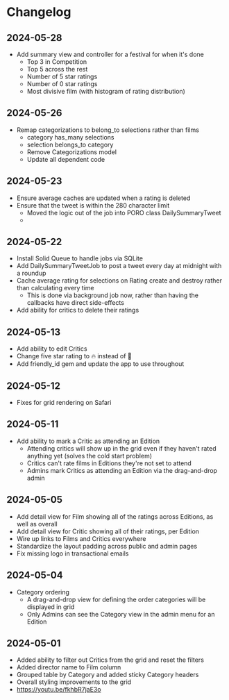 # Changelog

## 2024-05-28
- Add summary view and controller for a festival for when it's done
  - Top 3 in Competition
  - Top 5 across the rest
  - Number of 5 star ratings
  - Number of 0 star ratings
  - Most divisive film (with histogram of rating distribution)

## 2024-05-26
- Remap categorizations to belong_to selections rather than films
  - category has_many selections
  - selection belongs_to category
  - Remove Categorizations model
  - Update all dependent code

## 2024-05-23
- Ensure average caches are updated when a rating is deleted
- Ensure that the tweet is within the 280 character limit
  - Moved the logic out of the job into PORO class DailySummaryTweet
  -

## 2024-05-22
- Install Solid Queue to handle jobs via SQLite
- Add DailySummaryTweetJob to post a tweet every day at midnight with a roundup
- Cache average rating for selections on Rating create and destroy rather than calculating every time
  - This is done via background job now, rather than having the callbacks have direct side-effects
- Add ability for critics to delete their ratings

## 2024-05-13
- Add ability to edit Critics
- Change five star rating to 🔥 instead of 🤩
- Add friendly_id gem and update the app to use throughout

## 2024-05-12
- Fixes for grid rendering on Safari

## 2024-05-11
- Add ability to mark a Critic as attending an Edition
  - Attending critics will show up in the grid even if they haven't rated anything yet (solves the cold start problem)
  - Critics can't rate films in Editions they're not set to attend
  - Admins mark Critics as attending an Edition via the drag-and-drop admin

## 2024-05-05
- Add detail view for Film showing all of the ratings across Editions, as well as overall
- Add detail view for Critic showing all of their ratings, per Edition
- Wire up links to Films and Critics everywhere
- Standardize the layout padding across public and admin pages
- Fix missing logo in transactional emails

## 2024-05-04
- Category ordering
  - A drag-and-drop view for defining the order categories will be displayed in grid
  - Only Admins can see the Category view in the admin menu for an Edition

## 2024-05-01
- Added ability to filter out Critics from the grid and reset the filters
- Added director name to Film column
- Grouped table by Category and added sticky Category headers
- Overall styling improvements to the grid
- https://youtu.be/fkhbR7jaE3o
